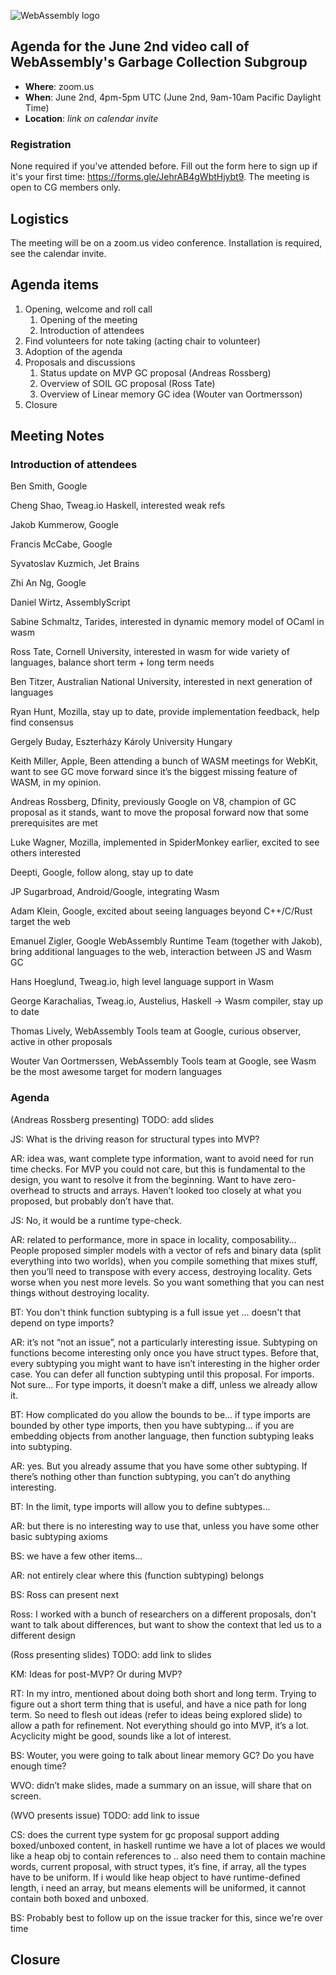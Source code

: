 ![WebAssembly logo](/images/WebAssembly.png)

## Agenda for the June 2nd video call of WebAssembly's Garbage Collection Subgroup

- **Where**: zoom.us
- **When**: June 2nd, 4pm-5pm UTC (June 2nd, 9am-10am Pacific Daylight Time)
- **Location**: *link on calendar invite*

### Registration

None required if you've attended before. Fill out the form here to sign up if
it's your first time: https://forms.gle/JehrAB4gWbtHjybt9. The meeting is open
to CG members only.

## Logistics

The meeting will be on a zoom.us video conference.
Installation is required, see the calendar invite.

## Agenda items

1. Opening, welcome and roll call
    1. Opening of the meeting
    1. Introduction of attendees
1. Find volunteers for note taking (acting chair to volunteer)
1. Adoption of the agenda
1. Proposals and discussions
    1. Status update on MVP GC proposal (Andreas Rossberg)
    1. Overview of SOIL GC proposal (Ross Tate)
    1. Overview of Linear memory GC idea (Wouter van Oortmersson)
1. Closure

## Meeting Notes

### Introduction of attendees

Ben Smith, Google

Cheng Shao, Tweag.io Haskell, interested weak refs

Jakob Kummerow, Google

Francis McCabe, Google

Syvatoslav Kuzmich, Jet Brains

Zhi An Ng, Google

Daniel Wirtz, AssemblyScript

Sabine Schmaltz, Tarides, interested in dynamic memory model of OCaml in wasm

Ross Tate, Cornell University, interested in wasm for wide variety of languages, balance short term + long term needs

Ben Titzer, Australian National University, interested in next generation of languages

Ryan Hunt, Mozilla, stay up to date, provide implementation feedback, help find consensus

Gergely Buday, Eszterházy Károly University Hungary

Keith Miller, Apple,  Been attending a bunch of WASM meetings for WebKit, want to see GC move forward since it’s the biggest missing feature of WASM, in my opinion.

Andreas Rossberg, Dfinity, previously Google on V8, champion of GC proposal as it stands, want to move the proposal forward now that some prerequisites are met

Luke Wagner, Mozilla, implemented in SpiderMonkey earlier, excited to see others interested

Deepti, Google, follow along, stay up to date

JP Sugarbroad, Android/Google, integrating Wasm

Adam Klein, Google, excited about seeing languages beyond C++/C/Rust target the web

Emanuel Zigler, Google WebAssembly Runtime Team (together with Jakob), bring additional languages to the web, interaction between JS and Wasm GC

Hans Hoeglund, Tweag.io, high level language support in Wasm

George Karachalias, Tweag.io, Austelius, Haskell -> Wasm compiler, stay up to date

Thomas Lively, WebAssembly Tools team at Google, curious observer, active in other proposals

Wouter Van Oortmerssen, WebAssembly Tools team at Google, see Wasm be the most awesome target for modern languages

### Agenda

(Andreas Rossberg presenting) TODO: add slides

JS: What is the driving reason for structural types into MVP?

AR: idea was, want complete type information, want to avoid need for run time checks. For MVP you could not care, but this is fundamental to the design, you want to resolve it from the beginning. Want to have zero-overhead to structs and arrays. Haven’t looked too closely at what you proposed, but probably don’t have that.

JS: No, it would be a runtime type-check.

AR: related to performance, more in space in locality, composability… People proposed simpler models with a vector of refs and binary data (split everything into two worlds), when you compile something that mixes stuff, then you’ll need to transpose with every access, destroying locality. Gets worse when you nest more levels. So you want something that you can nest things without destroying locality.

BT: You don't think function subtyping is a full issue yet … doesn't that depend on type imports?

AR: it’s not “not an issue”, not a particularly interesting issue. Subtyping on functions become interesting only once you have struct types. Before that, every subtyping you might want to have isn’t interesting in the higher order case. You can defer all function subtyping until this proposal. For imports. Not sure… For type imports, it doesn’t make a diff, unless we already allow it. 

BT: How complicated do you allow the bounds to be… if type imports are bounded by other type imports, then you have subtyping… if you are embedding objects from another language, then function subtyping leaks into subtyping.

AR: yes. But you already assume that you have some other subtyping. If there’s nothing other than function subtyping, you can’t do anything interesting.


BT: In the limit, type imports will allow you to define subtypes...

AR: but there is no interesting way to use that, unless you have some other basic subtyping axioms

BS: we have a few other items...

AR: not entirely clear where this (function subtyping) belongs

BS: Ross can present next

Ross: I worked with a bunch of researchers on a different proposals, don't want to talk about differences, but want to show the context that led us to a different design

(Ross presenting slides) TODO: add link to slides

KM: Ideas for post-MVP? Or during MVP?

RT: In my intro, mentioned about doing both short and long term. Trying to figure out a short term thing that is useful, and have a nice path for long term. So need to flesh out ideas (refer to ideas being explored slide) to allow a path for refinement. Not everything should go into MVP, it’s a lot. Acyclicity might be good, sounds like a lot of interest.

BS: Wouter, you were going to talk about linear memory GC? Do you have enough time?

WVO: didn’t make slides, made a summary on an issue, will share that on screen.

(WVO presents issue) TODO: add link to issue

CS: does the current type system for gc proposal support adding boxed/unboxed content, in haskell runtime we have a lot of places we would like a heap obj to contain references to .. also need them to contain machine words, current proposal, with struct types, it’s fine, if array, all the types have to be uniform. If i would like heap object to have runtime-defined length, i need an array, but means elements will be uniformed, it cannot contain both boxed and unboxed.

BS: Probably best to follow up on the issue tracker for this, since we're over time

## Closure

